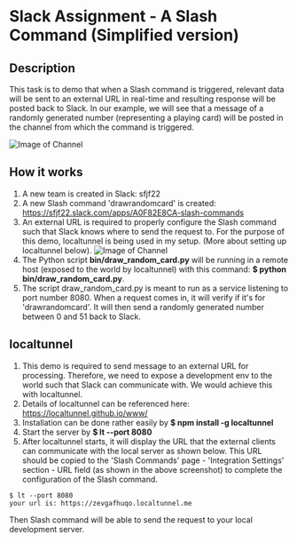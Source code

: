 # Slack Assignment - A Slash Command (Simplified version)

## Description
This task is to demo that when a Slash command is triggered, relevant data will be sent to an external URL in real-time and resulting response will be posted back to Slack. In our example, we will see that a message of a randomly generated number (representing a playing card) will be posted in the channel from which the command is triggered.

![Image of Channel](https://user-images.githubusercontent.com/30242361/28382180-26ec9422-6c72-11e7-981e-d55ead47fece.png)

## How it works
1. A new team is created in Slack: sfjf22
1. A new Slash command 'drawrandomcard' is created: https://sfjf22.slack.com/apps/A0F82E8CA-slash-commands
1. An external URL is required to properly configure the Slash command such that Slack knows where to send the request to. For the purpose of this demo, localtunnel is being used in my setup. (More about setting up localtunnel below).
![Image of Channel](https://user-images.githubusercontent.com/30242361/28382190-2f7dc250-6c72-11e7-8afe-7a1f2544deee.png)
1. The Python script **bin/draw_random_card.py** will be running in a remote host (exposed to the world by localtunnel) with this command: **$ python bin/draw_random_card.py**.
1. The script draw_random_card.py is meant to run as a service listening to port number 8080. When a request comes in, it will verify if it's for 'drawrandomcard'. It will then send a randomly generated number between 0 and 51 back to Slack.

## localtunnel
1. This demo is required to send message to an external URL for processing. Therefore, we need to expose a development env to the world such that Slack can communicate with. We would achieve this with localtunnel.
1. Details of localtunnel can be referenced here: https://localtunnel.github.io/www/
1. Installation can be done rather easily by **$ npm install -g localtunnel**
1. Start the server by **$ lt --port 8080**
1. After localtunnel starts, it will display the URL that the external clients can communicate with the local server as shown below. This URL should be copied to the 'Slash Commands' page - 'Integration Settings' section - URL field (as shown in the above screenshot) to complete the configuration of the Slash command.
```
$ lt --port 8080
your url is: https://zevgafhuqo.localtunnel.me
```
Then Slash command will be able to send the request to your local development server.
